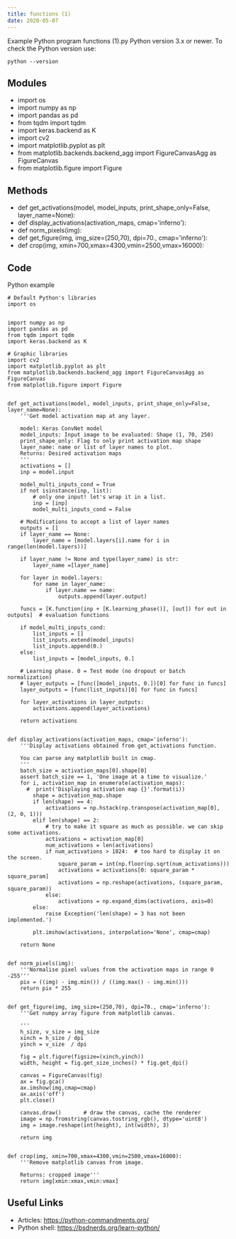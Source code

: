 ```yaml
---
title: functions (1)
date: 2020-05-07
---
```

Example Python program functions (1).py
Python version 3.x or newer.
To check the Python version use:

    python --version

## Modules

* import os
* import numpy as np
* import pandas as pd
* from tqdm import tqdm
* import keras.backend as K
* import cv2
* import matplotlib.pyplot as plt
* from matplotlib.backends.backend_agg import FigureCanvasAgg as FigureCanvas
* from matplotlib.figure import Figure

## Methods

* def get_activations(model, model_inputs, print_shape_only=False, layer_name=None):
* def display_activations(activation_maps, cmap='inferno'):
* def norm_pixels(img):
* def get_figure(img, img_size=(250,70), dpi=70., cmap='inferno'):
* def crop(img, xmin=700,xmax=4300,vmin=2500,vmax=16000):

## Code

Python example

    # Default Python's libraries
    import os
    
    
    import numpy as np
    import pandas as pd
    from tqdm import tqdm
    import keras.backend as K
    
    # Graphic libraries
    import cv2
    import matplotlib.pyplot as plt
    from matplotlib.backends.backend_agg import FigureCanvasAgg as FigureCanvas
    from matplotlib.figure import Figure
    
    
    def get_activations(model, model_inputs, print_shape_only=False, layer_name=None):
        '''Get model activation map at any layer.
    
        model: Keras ConvNet model
        model_inputs: Input image to be evaluated: Shape (1, 70, 250)
        print_shape_only: Flag to only print activation map shape
        layer_name: name or list of layer names to plot.
        Returns: Desired activation maps
        '''
        activations = []
        inp = model.input
    
        model_multi_inputs_cond = True
        if not isinstance(inp, list):
            # only one input! let's wrap it in a list.
            inp = [inp]
            model_multi_inputs_cond = False
    
        # Modifications to accept a list of layer names
        outputs = []
        if layer_name == None:
            layer_name = [model.layers[i].name for i in range(len(model.layers))]
        
        if layer_name != None and type(layer_name) is str:
            layer_name =[layer_name]
        
        for layer in model.layers:
            for name in layer_name:
                if layer.name == name:
                    outputs.append(layer.output)
        
        funcs = [K.function(inp + [K.learning_phase()], [out]) for out in outputs]  # evaluation functions
    
        if model_multi_inputs_cond:
            list_inputs = []
            list_inputs.extend(model_inputs)
            list_inputs.append(0.)
        else:
            list_inputs = [model_inputs, 0.]
    
        # Learning phase. 0 = Test mode (no dropout or batch normalization)
        # layer_outputs = [func([model_inputs, 0.])[0] for func in funcs]
        layer_outputs = [func(list_inputs)[0] for func in funcs]
        
        for layer_activations in layer_outputs:
            activations.append(layer_activations)
    
        return activations
    
    
    def display_activations(activation_maps, cmap='inferno'):
        '''Display activations obtained from get_activations function.
    
        You can parse any matplotlib built in cmap.
        '''
        batch_size = activation_maps[0].shape[0]
        assert batch_size == 1, 'One image at a time to visualize.'
        for i, activation_map in enumerate(activation_maps):
          #  print('Displaying activation map {}'.format(i))
            shape = activation_map.shape
            if len(shape) == 4:
                activations = np.hstack(np.transpose(activation_map[0], (2, 0, 1)))
            elif len(shape) == 2:
                # try to make it square as much as possible. we can skip some activations.
                activations = activation_map[0]
                num_activations = len(activations)
                if num_activations > 1024:  # too hard to display it on the screen.
                    square_param = int(np.floor(np.sqrt(num_activations)))
                    activations = activations[0: square_param * square_param]
                    activations = np.reshape(activations, (square_param, square_param))
                else:
                    activations = np.expand_dims(activations, axis=0)
            else:
                raise Exception('len(shape) = 3 has not been implemented.')
            
            plt.imshow(activations, interpolation='None', cmap=cmap)
            
        return None        
    
    
    def norm_pixels(img):
        '''Normalise pixel values from the activation maps in range 0 -255'''
        pix = ((img) - img.min()) / ((img.max() - img.min()))
        return pix * 255
    
    
    def get_figure(img, img_size=(250,70), dpi=70., cmap='inferno'):
        '''Get numpy array figure from matplotlib canvas. 
    
        '''
        h_size, v_size = img_size
        xinch = h_size / dpi
        yinch = v_size  / dpi 
    
        fig = plt.figure(figsize=(xinch,yinch))
        width, height = fig.get_size_inches() * fig.get_dpi() 
    
        canvas = FigureCanvas(fig)
        ax = fig.gca()
        ax.imshow(img,cmap=cmap)
        ax.axis('off')
        plt.close()
    
        canvas.draw()       # draw the canvas, cache the renderer
        image = np.fromstring(canvas.tostring_rgb(), dtype='uint8')
        img = image.reshape(int(height), int(width), 3)
        
        return img
    
    
    def crop(img, xmin=700,xmax=4300,vmin=2500,vmax=16000):
        '''Remove matplotlib canvas from image.
    
        Returns: cropped image'''
        return img[xmin:xmax,vmin:vmax]
        
    

## Useful Links

- Articles: https://python-commandments.org/
- Python shell: https://bsdnerds.org/learn-python/
